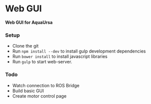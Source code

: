 # Web GUI
**Web GUI for AquaUrsa**

### Setup

* Clone the git
* Run `npm install --dev` to install gulp development dependencies
* Run `bower install` to install javascript libraries
* Run `gulp` to start web-server.

### Todo

* Watch connection to ROS Bridge
* Build basic GUI
* Create motor control page
